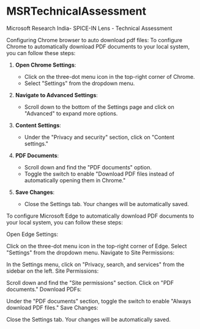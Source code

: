 # MSRTechnicalAssessment
Microsoft Research India- SPICE-IN Lens - Technical Assessment

Configuring Chrome browser to auto download pdf files:
To configure Chrome to automatically download PDF documents to your local system, you can follow these steps:

1. **Open Chrome Settings**:
   - Click on the three-dot menu icon in the top-right corner of Chrome.
   - Select "Settings" from the dropdown menu.

2. **Navigate to Advanced Settings**:
   - Scroll down to the bottom of the Settings page and click on "Advanced" to expand more options.

3. **Content Settings**:
   - Under the "Privacy and security" section, click on "Content settings."

4. **PDF Documents**:
   - Scroll down and find the "PDF documents" option.
   - Toggle the switch to enable "Download PDF files instead of automatically opening them in Chrome."

5. **Save Changes**:
   - Close the Settings tab. Your changes will be automatically saved.

To configure Microsoft Edge to automatically download PDF documents to your local system, you can follow these steps:

Open Edge Settings:

Click on the three-dot menu icon in the top-right corner of Edge.
Select "Settings" from the dropdown menu.
Navigate to Site Permissions:

In the Settings menu, click on "Privacy, search, and services" from the sidebar on the left.
Site Permissions:

Scroll down and find the "Site permissions" section.
Click on "PDF documents."
Download PDFs:

Under the "PDF documents" section, toggle the switch to enable "Always download PDF files."
Save Changes:

Close the Settings tab. Your changes will be automatically saved.
